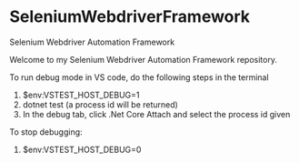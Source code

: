 # SeleniumWebdriverFramework
Selenium Webdriver Automation Framework

Welcome to my Selenium Webdriver Automation Framework repository.


To run debug mode in VS code, do the following steps in the terminal
1. $env:VSTEST_HOST_DEBUG=1
2. dotnet test  (a process id will be returned)
3. In the debug tab, click .Net Core Attach and select the process id given

To stop debugging:
1. $env:VSTEST_HOST_DEBUG=0 